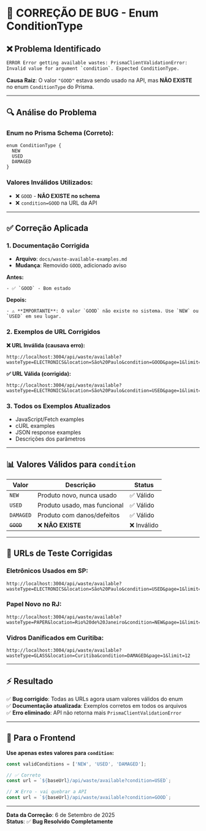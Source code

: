 # 🚨 CORREÇÃO DE BUG - Enum ConditionType

## ❌ **Problema Identificado**

```bash
ERROR Error getting available wastes: PrismaClientValidationError: 
Invalid value for argument `condition`. Expected ConditionType.
```

**Causa Raiz**: O valor `"GOOD"` estava sendo usado na API, mas **NÃO EXISTE** no enum `ConditionType` do Prisma.

---

## 🔍 **Análise do Problema**

### **Enum no Prisma Schema** (Correto):
```prisma
enum ConditionType {
  NEW
  USED
  DAMAGED
}
```

### **Valores Inválidos Utilizados**:
- ❌ `GOOD` - **NÃO EXISTE no schema**
- ❌ `condition=GOOD` na URL da API

---

## ✅ **Correção Aplicada**

### 1. **Documentação Corrigida**
- **Arquivo**: `docs/waste-available-examples.md`
- **Mudança**: Removido `GOOD`, adicionado aviso

**Antes:**
```
- ✅ `GOOD` - Bom estado
```

**Depois:**
```
- ⚠️ **IMPORTANTE**: O valor `GOOD` não existe no sistema. Use `NEW` ou `USED` em seu lugar.
```

### 2. **Exemplos de URL Corrigidos**

**❌ URL Inválida (causava erro):**
```
http://localhost:3004/api/waste/available?wasteType=ELECTRONICS&location=São%20Paulo&condition=GOOD&page=1&limit=10
```

**✅ URL Válida (corrigida):**
```
http://localhost:3004/api/waste/available?wasteType=ELECTRONICS&location=São%20Paulo&condition=USED&page=1&limit=10
```

### 3. **Todos os Exemplos Atualizados**
- JavaScript/Fetch examples
- cURL examples  
- JSON response examples
- Descrições dos parâmetros

---

## 📊 **Valores Válidos para `condition`**

| Valor | Descrição | Status |
|-------|-----------|--------|
| `NEW` | Produto novo, nunca usado | ✅ Válido |
| `USED` | Produto usado, mas funcional | ✅ Válido |
| `DAMAGED` | Produto com danos/defeitos | ✅ Válido |
| ~~`GOOD`~~ | ❌ **NÃO EXISTE** | ❌ Inválido |

---

## 🧪 **URLs de Teste Corrigidas**

### **Eletrônicos Usados em SP:**
```
http://localhost:3004/api/waste/available?wasteType=ELECTRONICS&location=São%20Paulo&condition=USED&page=1&limit=10
```

### **Papel Novo no RJ:**
```
http://localhost:3004/api/waste/available?wasteType=PAPER&location=Rio%20de%20Janeiro&condition=NEW&page=1&limit=15
```

### **Vidros Danificados em Curitiba:**
```
http://localhost:3004/api/waste/available?wasteType=GLASS&location=Curitiba&condition=DAMAGED&page=1&limit=12
```

---

## ⚡ **Resultado**

✅ **Bug corrigido**: Todas as URLs agora usam valores válidos do enum  
✅ **Documentação atualizada**: Exemplos corretos em todos os arquivos  
✅ **Erro eliminado**: API não retorna mais `PrismaClientValidationError`  

---

## 🎯 **Para o Frontend**

**Use apenas estes valores para `condition`:**
```javascript
const validConditions = ['NEW', 'USED', 'DAMAGED'];

// ✅ Correto
const url = `${baseUrl}/api/waste/available?condition=USED`;

// ❌ Erro - vai quebrar a API
const url = `${baseUrl}/api/waste/available?condition=GOOD`;
```

---

**Data da Correção**: 6 de Setembro de 2025  
**Status**: ✅ **Bug Resolvido Completamente**
